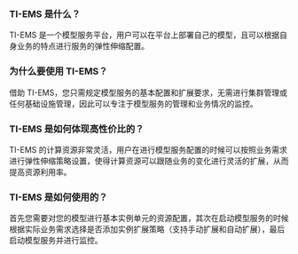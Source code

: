 ### TI-EMS 是什么？
TI-EMS 是一个模型服务平台，用户可以在平台上部署自己的模型，且可以根据自身业务的特点进行服务的弹性伸缩配置。

###  为什么要使用 TI-EMS？
借助 TI-EMS，您只需规定模型服务的基本配置和扩展要求，无需进行集群管理或任何基础设施管理，因此可以专注于模型服务的管理和业务情况的监控。

### TI-EMS 是如何体现高性价比的？
TI-EMS 的计算资源非常灵活，用户在进行模型服务配置的时候可以按照业务需求进行弹性伸缩策略设置，使得计算资源可以跟随业务的变化进行灵活的扩展，从而提高资源利用率。

### TI-EMS 是如何使用的？
首先您需要对您的模型进行基本实例单元的资源配置，其次在启动模型服务的时候根据实际业务需求选择是否添加实例扩展策略（支持手动扩展和自动扩展），最后启动模型服务并进行监控。

